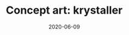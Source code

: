 ---
title: "Concept art: krystaller"
date: 2020-06-09
span: 2h
categories:
    - svart hvit
tags:
    - sci fi
    - fantasi
---